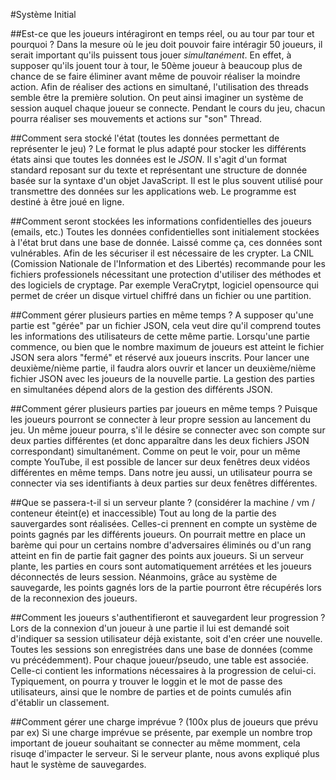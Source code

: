 #Système Initial


##Est-ce que les joueurs intéragiront en temps réel, ou au tour par tour et pourquoi ?
Dans la mesure où le jeu doit pouvoir faire intéragir 50 joueurs, il serait important qu'ils puissent tous jouer *simultanément*.
En effet, à supposer qu'ils jouent tour à tour, le 50ème joueur à beaucoup plus de chance de se faire éliminer avant même de pouvoir réaliser la moindre action.
Afin de réaliser des actions en simultané, l'utilisation des threads semble être la première solution.
On peut ainsi imaginer un système de session auquel chaque joueur se connecte. Pendant le cours du jeu, chacun pourra réaliser ses mouvements et actions sur "son" Thread.


##Comment sera stocké l'état (toutes les données permettant de représenter le jeu) ?
Le format le plus adapté pour stocker les différents états ainsi que toutes les données est le *JSON*.
Il s'agit d'un format standard reposant sur du texte et représentant une structure de donnée basée sur la syntaxe d'un objet JavaScript.
Il est le plus souvent utilisé pour transmettre des données sur les applications web.  Le programme est destiné à être joué en ligne.


##Comment seront stockées les informations confidentielles des joueurs (emails, etc.)
Toutes les données confidentielles sont initialement stockées à l'état brut dans une base de donnée. Laissé comme ça, ces données sont vulnérables.
Afin de les sécuriser il est nécessaire de les crypter.
La CNIL (Comission Nationale de l'Information et des Libertés) recommande pour les fichiers professionels nécessitant une protection d'utiliser des méthodes et des logiciels de cryptage.
Par exemple VeraCrytpt, logiciel opensource qui permet de créer un disque virtuel chiffré dans un fichier ou une partition.


##Comment gérer plusieurs parties en même temps ?
A supposer qu'une partie est "gérée" par un fichier JSON, cela veut dire qu'il comprend toutes les informations des utilisateurs de cette même partie.
Lorsqu'une partie commence, ou bien que le nombre maximum de joueurs est atteint le fichier JSON sera alors "fermé" et réservé aux joueurs inscrits.
Pour lancer une deuxième/nième partie, il faudra alors ouvrir et lancer un deuxième/nième fichier JSON avec les joueurs de la nouvelle partie.
La gestion des parties en simultanées dépend alors de la gestion des différents JSON.


##Comment gérer plusieurs parties par joueurs en même temps ?
Puisque les joueurs pourront se connecter à leur propre session au lancement du jeu. Un même joueur pourra, s'il le désire se connecter avec son compte sur deux parties différentes (et donc apparaître dans les deux fichiers JSON correspondant) simultanément.
Comme on peut le voir, pour un même compte YouTube, il est possible de lancer sur deux fenêtres deux vidéos différentes en même temps.
Dans notre jeu aussi, un utilisateur pourra se connecter via ses identifiants à deux parties sur deux fenêtres différentes.


##Que se passera-t-il si un serveur plante ? (considérer la machine / vm / conteneur éteint(e) et inaccessible)
Tout au long de la partie des sauvergardes sont réalisées. Celles-ci prennent en compte un système de points gagnés par les différents joueurs. On pourrait mettre en place un barème qui pour un certains nombre d'adversaires éliminés ou d'un rang atteint en fin de partie fait gagner des points aux joueurs.
Si un serveur plante, les parties en cours sont automatiquement arrétées et les joueurs déconnectés de leurs session.
Néanmoins, grâce au système de sauvegarde, les points gagnés lors de la partie pourront être récupérés lors de la reconnexion des joueurs.


##Comment les joueurs s'authentifieront et sauvegardent leur progression ?
Lors de la connexion d'un joueur à une partie il lui est demandé soit d'indiquer sa session utilisateur déjà existante, soit d'en créer une nouvelle.
Toutes les sessions son enregistrées dans une base de données (comme vu précédemment). Pour chaque joueur/pseudo, une table est associée. Celle-ci contient les informations nécessaires à la progression de celui-ci.
Typiquement, on pourra y trouver le loggin et le mot de passe des utilisateurs, ainsi que le nombre de parties et de points cumulés afin d'établir un classement.


##Comment gérer une charge imprévue ? (100x plus de joueurs que prévu par ex)
Si une charge imprévue se présente, par exemple un nombre trop important de joueur souhaitant se connecter au même momment, cela risuqe d'impacter le serveur.
Si le serveur plante, nous avons expliqué plus haut le système de sauvegardes.


